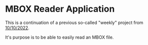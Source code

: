 # MBOX Reader Application

This is a continuation of a previous so-called "weekly" project from [10/10/2022](https://github.com/daltonjmcgee/2022-10-10/).

It's purpose is to be able to easily read an MBOX file.
